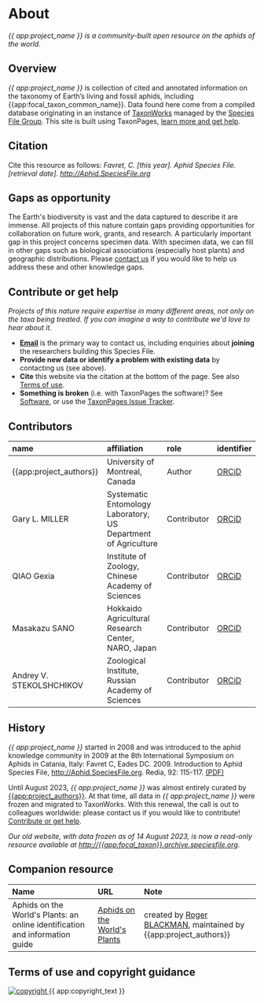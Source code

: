 # About
_{{ app:project_name }} is a community-built open resource on the aphids of the world._

## Overview
_{{ app:project_name }}_ is collection of cited and annotated information on the taxonomy of Earth’s living and fossil aphids, including {{app:focal_taxon_common_name}}. Data found here come from a compiled database originating in an instance of [TaxonWorks](https://taxonworks.org) managed by the [Species File Group](https://speciesfilegroup.org). This site is built using TaxonPages, [learn more and get help](https://github.com/SpeciesFileGroup/taxonpages).

## Citation
Cite this resource as follows: _Favret, C. [this year]. Aphid Species File. [retrieval date]. <http://Aphid.SpeciesFile.org>_

## Gaps as opportunity
The Earth's biodiversity is vast and the data captured to describe it are immense. All projects of this nature contain gaps providing opportunities for collaboration on future work, grants, and research. A particularly important gap in this project concerns specimen data. With specimen data, we can fill in other gaps such as biological associations (especially host plants) and geographic distributions. Please [contact us](#contribute-or-get-help) if you would like to help us address these and other knowledge gaps.

## Contribute or get help
_Projects of this nature require expertise in many different areas, not only on the taxa being treated. If you can imagine a way to contribute we'd love to hear about it._

- **<a href="mailto:{{app:contact_email}}">Email</a>** is the primary way to contact us, including enquiries about **joining** the researchers building this Species File.
- **Provide new data or identify a problem with existing data** by contacting us (see above).
- **Cite** this website via the citation at the bottom of the page. See also [Terms of use](#terms-of-use-and-copyright-guidance).
- **Something is broken** (i.e. with TaxonPages the software)? See [Software](#software), or use the [TaxonPages Issue Tracker](https://github.com/SpeciesFileGroup/taxonpages/issues).

## Contributors
|name|affiliation|role|identifier|
|:----|:----|:----|:----|
| {{app:project_authors}} | University of Montreal, Canada | Author | [ORCiD](https://orcid.org/0000-0001-6243-3184) |
| Gary L. MILLER | Systematic Entomology Laboratory, US Department of Agriculture | Contributor | [ORCiD](https://orcid.org/0000-0001-5456-8097) |
| QIAO Gexia | Institute of Zoology, Chinese Academy of Sciences | Contributor | [ORCiD](https://orcid.org/0000-0002-7300-6812) |
| Masakazu SANO | Hokkaido Agricultural Research Center, NARO, Japan | Contributor | [ORCiD](https://orcid.org/0000-0001-7477-2570) |
| Andrey V. STEKOLSHCHIKOV | Zoological Institute, Russian Academy of Sciences | Contributor | [ORCiD](https://orcid.org/0000-0003-4168-7649) |

## History

_{{ app:project_name }}_ started in 2008 and was introduced to the aphid knowledge community in 2009 at the 8th International Symposium on Aphids in Catania, Italy: Favret C, Eades DC. 2009. Introduction to Aphid Species File, http://Aphid.SpeciesFile.org. Redia, 92: 115-117. [(PDF)](https://www.redia.it/images/stories/pdf2009/21%20Favret.pdf)

Until August 2023, _{{ app:project_name }}_ was almost entirely curated by [{{app:project_authors}}](http://favret.aphidnet.org/en/principal-investigator/). At that time, all data in _{{ app:project_name }}_ were frozen and migrated to TaxonWorks. With this renewal, the call is out to colleagues worldwide: please contact us if you would like to contribute! [Contribute or get help](#contribute-or-get-help).

_Our old website, with data frozen as of 14 August 2023, is now a read-only resource available at [http://{{app:focal_taxon}}.archive.speciesfile.org](http://{{app:focal_taxon}}.archive.speciesfile.org)._

## Companion resource

|Name|URL|Note|
|:----|:---|:----|
| Aphids on the World's Plants: an  online identification and information guide | [Aphids on the World's Plants](http://www.aphidsonworldsplants.info/) | created by [Roger BLACKMAN](https://doi.org/10.11646/zootaxa.5183.1.4), maintained by {{app:project_authors}} |

## Terms of use and copyright guidance

<div class="flex items-center gap-2">
  <a
    class="min-w-fit"
    href="{{ app:copyright_image_link }}"
  >
    <img 
      src="{{ app:copyright_image }}" 
      alt="copyright" 
      class="m-0"
    >
  </a>
  <span>{{ app:copyright_text }}</span>
</div>

